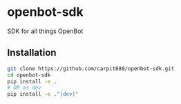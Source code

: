 # openbot-sdk
SDK for all things OpenBot

## Installation

```bash
git clone https://github.com/carpit680/openbot-sdk.git
cd openbot-sdk
pip install -e .
# OR as dev
pip install -e ."[dev]"
```

